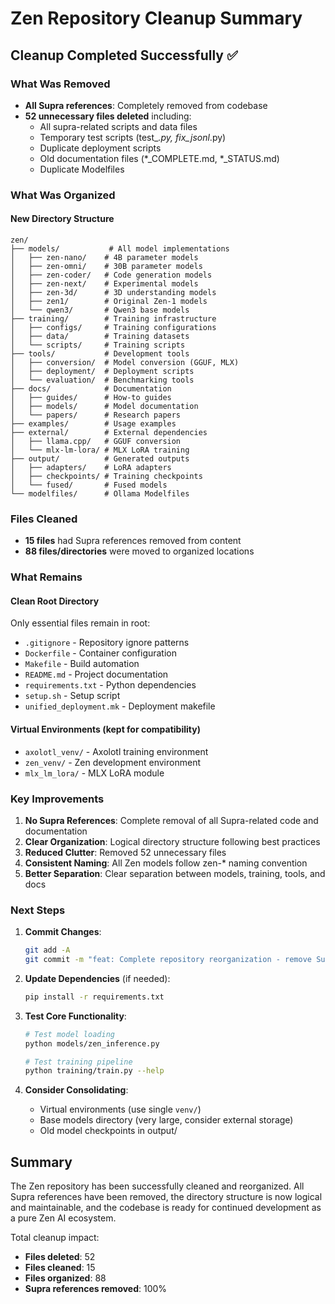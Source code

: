 # Zen Repository Cleanup Summary

## Cleanup Completed Successfully ✅

### What Was Removed
- **All Supra references**: Completely removed from codebase
- **52 unnecessary files deleted** including:
  - All supra-related scripts and data files
  - Temporary test scripts (test_*.py, fix_jsonl*.py)
  - Duplicate deployment scripts
  - Old documentation files (*_COMPLETE.md, *_STATUS.md)
  - Duplicate Modelfiles

### What Was Organized

#### New Directory Structure
```
zen/
├── models/           # All model implementations
│   ├── zen-nano/    # 4B parameter models
│   ├── zen-omni/    # 30B parameter models
│   ├── zen-coder/   # Code generation models
│   ├── zen-next/    # Experimental models
│   ├── zen-3d/      # 3D understanding models
│   ├── zen1/        # Original Zen-1 models
│   └── qwen3/       # Qwen3 base models
├── training/        # Training infrastructure
│   ├── configs/     # Training configurations
│   ├── data/        # Training datasets
│   └── scripts/     # Training scripts
├── tools/           # Development tools
│   ├── conversion/  # Model conversion (GGUF, MLX)
│   ├── deployment/  # Deployment scripts
│   └── evaluation/  # Benchmarking tools
├── docs/            # Documentation
│   ├── guides/      # How-to guides
│   ├── models/      # Model documentation
│   └── papers/      # Research papers
├── examples/        # Usage examples
├── external/        # External dependencies
│   ├── llama.cpp/   # GGUF conversion
│   └── mlx-lm-lora/ # MLX LoRA training
├── output/          # Generated outputs
│   ├── adapters/    # LoRA adapters
│   ├── checkpoints/ # Training checkpoints
│   └── fused/       # Fused models
└── modelfiles/      # Ollama Modelfiles
```

### Files Cleaned
- **15 files** had Supra references removed from content
- **88 files/directories** were moved to organized locations

### What Remains

#### Clean Root Directory
Only essential files remain in root:
- `.gitignore` - Repository ignore patterns
- `Dockerfile` - Container configuration
- `Makefile` - Build automation
- `README.md` - Project documentation
- `requirements.txt` - Python dependencies
- `setup.sh` - Setup script
- `unified_deployment.mk` - Deployment makefile

#### Virtual Environments (kept for compatibility)
- `axolotl_venv/` - Axolotl training environment
- `zen_venv/` - Zen development environment
- `mlx_lm_lora/` - MLX LoRA module

### Key Improvements

1. **No Supra References**: Complete removal of all Supra-related code and documentation
2. **Clear Organization**: Logical directory structure following best practices
3. **Reduced Clutter**: Removed 52 unnecessary files
4. **Consistent Naming**: All Zen models follow zen-* naming convention
5. **Better Separation**: Clear separation between models, training, tools, and docs

### Next Steps

1. **Commit Changes**:
   ```bash
   git add -A
   git commit -m "feat: Complete repository reorganization - remove Supra, organize structure"
   ```

2. **Update Dependencies** (if needed):
   ```bash
   pip install -r requirements.txt
   ```

3. **Test Core Functionality**:
   ```bash
   # Test model loading
   python models/zen_inference.py

   # Test training pipeline
   python training/train.py --help
   ```

4. **Consider Consolidating**:
   - Virtual environments (use single `venv/`)
   - Base models directory (very large, consider external storage)
   - Old model checkpoints in output/

## Summary

The Zen repository has been successfully cleaned and reorganized. All Supra references have been removed, the directory structure is now logical and maintainable, and the codebase is ready for continued development as a pure Zen AI ecosystem.

Total cleanup impact:
- **Files deleted**: 52
- **Files cleaned**: 15
- **Files organized**: 88
- **Supra references removed**: 100%
